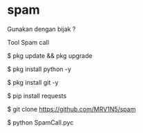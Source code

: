# spam
Gunakan dengan bijak ?

Tool Spam call

$ pkg update && pkg upgrade

$ pkg install python -y

$ pkg install git -y

$ pip install requests

$ git clone https://github.com/MRV1N5/spam

$ python SpamCall.pyc

